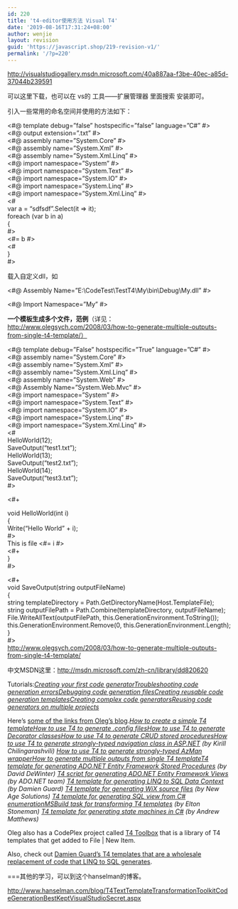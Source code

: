 ```yaml
---
id: 220
title: 't4-editor使用方法 Visual T4'
date: '2019-08-16T17:31:24+08:00'
author: wenjie
layout: revision
guid: 'https://javascript.shop/219-revision-v1/'
permalink: '/?p=220'
---
```


<http://visualstudiogallery.msdn.microsoft.com/40a887aa-f3be-40ec-a85d-37044b239591>

可以这里下载，也可以在 vs的 工具——扩展管理器 里面搜索 安装即可。

引入一些常用的命名空间并使用的方法如下：

&lt;#@ template debug=”false” hostspecific=”false” language=”C#” #&gt;  
&lt;#@ output extension=”.txt” #&gt;  
&lt;#@ assembly name=”System.Core” #&gt;  
&lt;#@ assembly name=”System.Xml” #&gt;  
&lt;#@ assembly name=”System.Xml.Linq” #&gt;  
&lt;#@ import namespace=”System” #&gt;  
&lt;#@ import namespace=”System.Text” #&gt;  
&lt;#@ import namespace=”System.IO” #&gt;  
&lt;#@ import namespace=”System.Linq” #&gt;  
&lt;#@ import namespace=”System.Xml.Linq” #&gt;  
&lt;#  
 var a = “sdfsdf”.Select(it =&gt; it);  
 foreach (var b in a)  
 {  
\#&gt;  
 &lt;#= b #&gt;   
&lt;#  
}  
\#&gt;

载入自定义dll，如

&lt;#@ Assembly Name=”E:\\CodeTest\\TestT4\\My\\bin\\Debug\\My.dll” #&gt;

&lt;#@ Import Namespace=”My” #&gt;

**一个模板生成多个文件，范例**（详见：http://www.olegsych.com/2008/03/how-to-generate-multiple-outputs-from-single-t4-template/）

&lt;#@ template debug=”False” hostspecific=”True” language=”C#” #&gt;  
&lt;#@ assembly name=”System.Core” #&gt;  
&lt;#@ assembly name=”System.Xml” #&gt;  
&lt;#@ assembly name=”System.Xml.Linq” #&gt;  
&lt;#@ assembly name=”System.Web” #&gt;  
&lt;#@ Assembly Name=”System.Web.Mvc” #&gt;  
&lt;#@ import namespace=”System” #&gt;  
&lt;#@ import namespace=”System.Text” #&gt;  
&lt;#@ import namespace=”System.IO” #&gt;  
&lt;#@ import namespace=”System.Linq” #&gt;  
&lt;#@ import namespace=”System.Xml.Linq” #&gt;  
&lt;#  
 HelloWorld(12);  
 SaveOutput(“test1.txt”);  
 HelloWorld(13);  
 SaveOutput(“test2.txt”);  
 HelloWorld(14);  
 SaveOutput(“test3.txt”);  
 #&gt;  
  
  
&lt;#+  
  
 void HelloWorld(int i)  
 {  
 Write(“Hello World” + i);  
 #&gt;  
 This is file &lt;#= i #&gt;  
&lt;#+  
 }  
\#&gt;  
  
&lt;#+  
 void SaveOutput(string outputFileName)  
 {  
 string templateDirectory = Path.GetDirectoryName(Host.TemplateFile);  
 string outputFilePath = Path.Combine(templateDirectory, outputFileName);  
 File.WriteAllText(outputFilePath, this.GenerationEnvironment.ToString());  
 this.GenerationEnvironment.Remove(0, this.GenerationEnvironment.Length);  
 }  
\#&gt;  
<http://www.olegsych.com/2008/03/how-to-generate-multiple-outputs-from-single-t4-template/>

 中文MSDN这里：<http://msdn.microsoft.com/zh-cn/library/dd820620>

Tutorials:[*Creating your first code generator*](http://www.olegsych.com/2008/09/t4-tutorial-creatating-your-first-code-generator/)[*Troubleshooting code generation errors*](http://www.olegsych.com/2008/09/t4-tutorial-troubleshooting-code-generation-errors/)[*Debugging code generation files*](http://www.olegsych.com/2008/09/t4-tutorial-debugging-code-generation-files/)[*Creating reusable code generation templates*](http://www.olegsych.com/2008/09/t4-tutorial-creating-reusable-code-generation-templates/)[*Creating complex code generators*](http://www.olegsych.com/2008/09/t4-tutorial-creating-complex-code-generators/)[*Reusing code generators on multiple projects*](http://www.olegsych.com/2008/10/t4-tutorial-reusing-code-generators-on-multiple-projects/)

Here’s [some of the links from Oleg’s blog](http://www.olegsych.com/2007/12/text-template-transformation-toolkit/).[*How to create a simple T4 template*](http://www.olegsych.com/2007/12/how-to-create-a-simple-t4-template/)[*How to use T4 to generate .config files*](http://www.olegsych.com/2007/12/how-to-use-t4-to-generate-config-files/)[*How to use T4 to generate Decorator classes*](http://www.olegsych.com/2007/12/how-to-use-t4-to-generate-decorator/)[*How to use T4 to generate CRUD stored procedures*](http://www.olegsych.com/2008/01/how-to-use-t4-to-generate-crud-stored-procedures/)[*How to use T4 to generate strongly-typed navigation class in ASP.NET*](http://www.olegsych.com/2008/02/how-to-use-t4-to-generate-strongly-typed-navigation-class-in-aspnet/) *(by Kirill Chilingarashvili)* [*How to use T4 to generate strongly-typed AzMan wrapper*](http://www.olegsych.com/2008/03/how-to-use-t4-to-generate-strongly-typed-azman-wrapper/)[*How to generate multiple outputs from single T4 template*](http://www.olegsych.com/2008/03/how-to-generate-multiple-outputs-from-single-t4-template/)[*T4 template for generating ADO.NET Entity Framework Stored Procedures*](http://www.olegsych.com/2008/05/t4-template-for-generating-adonet-entity-framework-stored-procedures/) *(by David DeWinter)* [*T4 script for generating ADO.NET Entity Framework Views* ](http://blogs.msdn.com/adonet/archive/2008/06/20/how-to-use-a-t4-template-for-view-generation.aspx)*(by ADO.NET team)* [*T4 template for generating LINQ to SQL Data Context*](http://damieng.com/blog/2008/07/23/linq-to-sql-t4-template-reloaded) *(by Damien Guard)* [*T4 template for generating WiX source files*](http://blog.newagesolution.net/2008/06/how-to-use-msbuild-and-wix-to-msi.html) *(by New Age Solutions)* [*T4 template for generating SQL view from C# enumeration*](http://www.olegsych.com/2008/07/t4-template-for-generating-sql-view-from-csharp-enumeration/)[*MSBuild task for transforming T4 templates*](http://geekswithblogs.net/EltonStoneman/archive/2008/07/25/an-msbuild-task-to-%20-t4-templates.aspx) *(by Elton Stoneman)* [*T4 template for generating state machines in C#*](http://aabs.wordpress.com/2008/06/26/state-machines-in-c-30-using-t4-templates/) *(by Andrew Matthews)*

Oleg also has a CodePlex project called [T4 Toolbox](http://www.codeplex.com/t4toolbox) that is a library of T4 templates that get added to File | New Item.

Also, check out [Damien Guard’s T4 templates that are a wholesale replacement of code that LINQ to SQL generates](http://damieng.com/blog/2008/09/14/linq-to-sql-template-for-visual-studio-2008).

===其他的学习，可以到这个hanselman的博客。

<http://www.hanselman.com/blog/T4TextTemplateTransformationToolkitCodeGenerationBestKeptVisualStudioSecret.aspx>